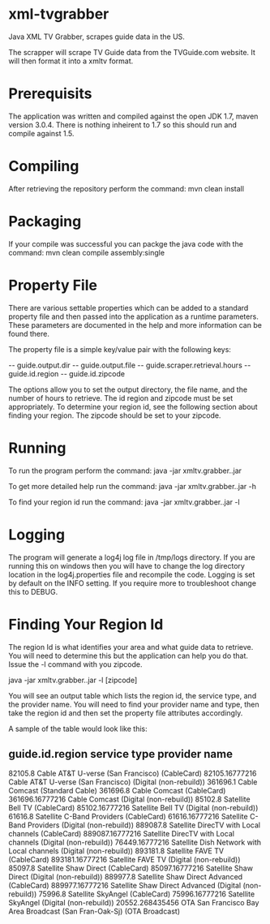 xml-tvgrabber
=============

Java XML TV Grabber, scrapes guide data in the US.

The scrapper will scrape TV Guide data from the TVGuide.com website. It will then format it into a xmltv format.

Prerequisits
============

The application was written and compiled against the open JDK 1.7, maven version 3.0.4. There is nothing inheirent 
to 1.7 so this should run and compile against 1.5.
 
Compiling
==========

After retrieving the repository perform the command: mvn clean install

Packaging
=========

If your compile was successful you can packge the java code with the command: mvn clean compile assembly:single

Property File
=============

There are various settable properties which can be added to a standard property file and then passed into the 
application as a runtime parameters. These parameters are documented in the help and more information can be 
found there. 

The property file is a simple key/value pair with the following keys:

-- guide.output.dir
-- guide.output.file
-- guide.scraper.retrieval.hours
-- guide.id.region
-- guide.id.zipcode

The options allow you to set the output directory, the file name, and the number of hours to retrieve. The 
id region and zipcode must be set appropriately. To determine your region id, see the following section 
about finding your region. The zipcode should be set to your zipcode.

Running
======= 

To run the program perform the command: java -jar xmltv.grabber.<version-number>.jar <file>

To get more detailed help run the command: java -jar xmltv.grabber.<version-number>.jar -h

To find your region id run the command: java -jar xmltv.grabber.<version-number>.jar -l <zipcode>

Logging
=======

The program will generate a log4j log file in /tmp/logs directory. If you are running this on windows then 
you will have to change the log directory location in the log4j.properties file and recompile the code. 
Logging is set by default on the INFO setting. If you require more to troubleshoot change this to DEBUG.

Finding Your Region Id
======================

The region Id is what identifies your area and what guide data to retrieve. You will need to determine this 
but the application can help you do that. Issue the -l command with you zipcode.

java -jar xmltv.grabber.<version-number>.jar -l [zipcode]

You will see an output table which lists the region id, the service type, and the provider name. You 
will need to find your provider name and type, then take the region id and then set the property file 
attributes accordingly. 

A sample of the table would look like this:

guide.id.region     service type        provider name
-------------------------------------------------------------------------------------
82105.8             Cable               AT&T U-verse (San Francisco) (CableCard)
82105.16777216      Cable               AT&T U-verse (San Francisco) (Digital (non-rebuild))
361696.1            Cable               Comcast (Standard Cable)
361696.8            Cable               Comcast (CableCard)
361696.16777216     Cable               Comcast (Digital (non-rebuild))
85102.8             Satellite           Bell TV (CableCard)
85102.16777216      Satellite           Bell TV (Digital (non-rebuild))
61616.8             Satellite           C-Band Providers (CableCard)
61616.16777216      Satellite           C-Band Providers (Digital (non-rebuild))
889087.8            Satellite           DirecTV with Local channels (CableCard)
889087.16777216     Satellite           DirecTV with Local channels (Digital (non-rebuild))
76449.16777216      Satellite           Dish Network with Local channels (Digital (non-rebuild))
893181.8            Satellite           FAVE TV (CableCard)
893181.16777216     Satellite           FAVE TV (Digital (non-rebuild))
85097.8             Satellite           Shaw Direct (CableCard)
85097.16777216      Satellite           Shaw Direct (Digital (non-rebuild))
889977.8            Satellite           Shaw Direct Advanced (CableCard)
889977.16777216     Satellite           Shaw Direct Advanced (Digital (non-rebuild))
75996.8             Satellite           SkyAngel (CableCard)
75996.16777216      Satellite           SkyAngel (Digital (non-rebuild))
20552.268435456     OTA                 San Francisco Bay Area Broadcast (San Fran-Oak-Sj) (OTA Broadcast)

